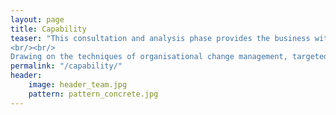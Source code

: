```yaml
---
layout: page
title: Capability
teaser: "This consultation and analysis phase provides the business with options and recommendations to increase agility most efficiently.
<br/><br/> 
Drawing on the techniques of organisational change management, targeted stakeholder consultation, together with analysis of project delivery processes and artefacts inform a strategic approach to growing agility. Existing work, projects and capabilities are examined to identify agile champions, teams, projects and interventions most likely to lead success."
permalink: "/capability/"
header:
    image: header_team.jpg
    pattern: pattern_concrete.jpg
---
```


